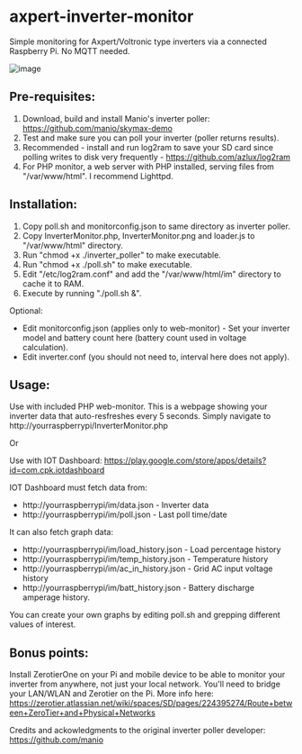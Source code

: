 # axpert-inverter-monitor
Simple monitoring for Axpert/Voltronic type inverters via a connected Raspberry Pi. No MQTT needed.

![image](https://github.com/j-broo/axpert-inverter-monitor/assets/26300538/75549074-452f-4539-850e-3f14c8a32e86)


Pre-requisites:
---------------

1. Download, build and install Manio's inverter poller: https://github.com/manio/skymax-demo
2. Test and make sure you can poll your inverter (poller returns results).
3. Recommended - install and run log2ram to save your SD card since polling writes to disk very frequently - https://github.com/azlux/log2ram
4. For PHP monitor, a web server with PHP installed, serving files from "/var/www/html". I recommend Lighttpd.

Installation:
-------------

1. Copy poll.sh and monitorconfig.json to same directory as inverter poller.
2. Copy InverterMonitor.php, InverterMonitor.png and loader.js to "/var/www/html" directory.
2. Run "chmod +x ./inverter_poller" to make executable.
3. Run "chmod +x ./poll.sh" to make executable.
4. Edit "/etc/log2ram.conf" and add the "/var/www/html/im" directory to cache it to RAM.
5. Execute by running "./poll.sh &".

Optional:
* Edit monitorconfig.json (applies only to web-monitor) - Set your inverter model and battery count here (battery count used in voltage calculation).
* Edit inverter.conf (you should not need to, interval here does not apply).

Usage:
------

Use with included PHP web-monitor. This is a webpage showing your inverter data that auto-resfreshes every 5 seconds.
Simply navigate to http://yourraspberrypi/InverterMonitor.php

Or

Use with IOT Dashboard: https://play.google.com/store/apps/details?id=com.cpk.iotdashboard

IOT Dashboard must fetch data from:
* http://yourraspberrypi/im/data.json - Inverter data
* http://yourraspberrypi/im/poll.json - Last poll time/date

It can also fetch graph data:
* http://yourraspberrypi/im/load_history.json - Load percentage history 
* http://yourraspberrypi/im/temp_history.json - Temperature history
* http://yourraspberrypi/im/ac_in_history.json - Grid AC input voltage history
* http://yourraspberrypi/im/batt_history.json - Battery discharge amperage history.

You can create your own graphs by editing poll.sh and grepping different values of interest.

Bonus points:
-------------
Install ZerotierOne on your Pi and mobile device to be able to monitor your inverter from anywhere, not just your local network.
You'll need to bridge your LAN/WLAN and Zerotier on the Pi. More info here: https://zerotier.atlassian.net/wiki/spaces/SD/pages/224395274/Route+between+ZeroTier+and+Physical+Networks

Credits and ackowledgments to the original inverter poller developer: https://github.com/manio
